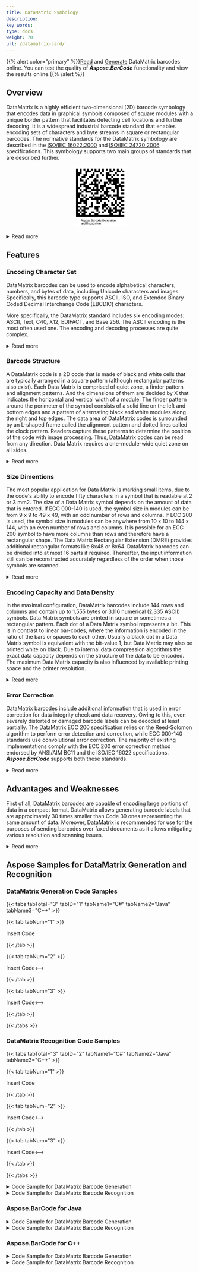 ```yaml
---
title: DataMatrix Symbology
description: 
key words:
type: docs
weight: 70
url: /datamatrix-card/
---
```

{{% alert color="primary" %}}[Read](https://products.aspose.app/barcode/recognize/datamatrix) and [Generate](https://products.aspose.app/barcode/generate/datamatrix) DataMatrix barcodes online. You can test the quality of ***Aspose.BarCode*** functionality and view the results online.{{% /alert %}}

## Overview
DataMatrix is a highly efficient two-dimensional (2D) barcode symbology that encodes data in graphical symbols composed of square modules with a unique border pattern that facilitates detecting cell locations and further decoding. It is a widespread industrial barcode standard that enables encoding sets of characters and byte streams in square or rectangular barcodes. The normative standards for the DataMatrix symbology are described in the [ISO/IEC 16022:2000]() and [ISO/IEC 24720:2006]() specifications. This symbology supports two main groups of standards that are described further.


<p align="center"><img src="datamatrixcode.png"></p>

<details>  
<summary>Read more</summary>

|DataMatrix Standard|Description|
|---|---|
|ECC 000-140|Outdated standards that enable only square-shaped configuration, use obsolete encoding methods, and provide error correction based on convolutional codes. They are applied only to resolve industrial needs based on legacy specifications|
|ECC 200|Actual standard that allows generating both square and rectangular barcodes, relies on modern encoding methods, and supports Reed-Solomon error correction. It is recommended for use in modern applications|

</details>

## Features
  
### Encoding Character Set
DataMatrix barcodes can be used to encode alphabetical characters, numbers, and bytes of data, including Unicode characters and images. Specifically, this barcode type supports ASCII, ISO, and Extended Binary Coded Decimal Interchange Code (EBCDIC) characters.  
  
More specifically, the DataMatrix standard includes six encoding modes: ASCII, Text, C40, X12, EDIFACT, and Base 256. The ASCII encoding is the most often used one. The encoding and decoding processes are quite complex.
<details>  
<summary>Read more</summary>
There are multiple encoding modes used to store different kinds of information for Data Matrix ECC 200:

- ASCII: Double digit numerics, ASCII values 0 - 127, and Extended ASCII values 128 - 255
- C40: Upper-case alphanumeric, Lower case and special characters
- Text: Lower-case alphanumeric, Upper case and special characters
- X12: ANSI X12 EDI data set
- EDIFACT: ASCII values 32 - 94
- Base 256: All byte values 0 - 255

 
</details>

### Barcode Structure
A DataMatrix code is a 2D code that is made of black and white cells that are typically arranged in a square pattern (although rectangular patterns also exist). Each Data Matrix is comprised of quiet zone, a finder pattern and alignment patterns. And the dimensions of them are decided by X that indicates the horizontal and vertical width of a module. The finder pattern around the perimeter of the symbol consists of a solid line on the left and bottom edges and a pattern of alternating black and white modules along the right and top edges. The data area of DataMatrix codes is surrounded by an L-shaped frame called the alignment pattern and dotted lines called the clock pattern. Readers capture these patterns to determine the position of the code with image processing. Thus, DataMatrix codes can be read from any direction. 
Data Matrix requires a one-module-wide quiet zone on all sides.

<details>  
<summary>Read more</summary>
Data regions that contain square modules in an array
Quiet zone: Surrounds the symbol on all four sides and the minimum quiet zone is originally equal to X.
Finder pattern: Located between the data region and quiet zone. And its width should be the value of X.
Alignment pattern: In larger Data Matrix, this pattern will be presented, whose width should be equivalent to value of 2X.

</details>

### Size Dimentions
The most popular application for Data Matrix is marking small items, due to the code's ability to encode fifty characters in a symbol that is readable at 2 or 3 mm2.
The size of a Data Matrix symbol depends on the amount of data that is entered. If ECC 000-140 is used, the symbol size in modules can be from 9 x 9 to 49 x 49, with an odd number of rows and columns. If ECC 200 is used, the symbol size in modules can be anywhere from 10 x 10 to 144 x 144, with an even number of rows and columns. It is possible for an ECC 200 symbol to have more columns than rows and therefore have a rectangular shape. The Data Matrix Rectangular Extension (DMRE) provides additional rectangular formats like 8x48 or 8x64. 
DataMatrix barcodes can be divided into at most 16 parts if required. Thereafter, the input information still can be reconstructed accurately regardless of the order when those symbols are scanned.

<details>  
<summary>Read more</summary>

DataMatrix includes 24 square formats but only six rectangular formats with a data capacity in the lower range. Specifically small surfaces benefit from rectangular formats; thus resulting in a demand for rectangular versions with higher data volume.
Data Matrix ECC200 configurations can be divided into two categories:
- 24 square symbol configurations sizing from 10x10 to 144x144 (even values only and not including quiet zones);
- 6 rectangular symbol configurations sizing respectively 8x18, 8x32, 12x26, 12x36, 16x36, 16x48 (not including quiet zones).

The actual size of the DataMatrix code is determined by multiplying the symbol size by the printable size of the module.

When the size of the module is 0.25 mm,
- Symbol size: 10 x 10 modules = 2.5 x 2.5 mm
- Symbol size: 32 x 32 modules = 8.0 x 8.0 mm
- Symbol size: 8 x 18 modules = 2.0 x 4.5 mm

</details>

### Encoding Capacity and Data Density
In the maximal configuration, DataMatrix barcodes include 144 rows and columns and contain up to 1,555 bytes or 3,116 numerical (2,335 ASCII) symbols. Data Matrix symbols are printed in square or sometimes a rectangular pattern. Each dot of a Data Matrix symbol represents a bit. This is in contrast to linear bar-codes, where the information is encoded in the ratio of the bars or spaces to each other. Usually a black dot in a Data Matrix symbol is equivalent with the bit-value 1, but Data Matrix may also be printed white on black. Due to internal data compression algorithms the exact data capacity depends on the structure of the data to be encoded. The maximum Data Matrix capacity is also influenced by available printing space and the printer resolution.

<details>  
<summary>Read more</summary>
It is recommended to limit the amount of data encoded in each symbol to 800 characters or less if possible. Although the AIM Data Matrix specifications state, “up to 2335 alpha numeric characters can be encoded,” it has been determined that these numbers are not realistic. The amount of data that can be encoded will vary depending upon the type of data, the encoding mode and what the scanner can read. In most implementations, the amount of data that can be encoded is significantly decreased due to mode switching between different types of characters, such as between numbers, upper case, lower case and punctuation.
</details>

### Error Correction
DataMatrix barcodes include additional information that is used in error correction for data integrity check and data recovery. Owing to this, even severely distorted or damaged barcode labels can be decoded at least partially. The DataMatrix ECC 200 specification relies on the Reed-Solomon algorithm to perform error detection and correction, while ECC 000-140 standards use convolutional error correction. The majority of existing implementations comply with the ECC 200 error correction method endorsed by ANSI/AIM BC11 and the ISO/IEC 16022 specifications. ***Aspose.BarCode*** supports both these standards. 
<details>  
<summary>Read more</summary>
Reed-Solomon error correction allows correcting two types of incorrect codewords: improperly scanned or unreadable character or a incorrectly decoded symbol. 

</details>

## Advantages and Weaknesses
First of all, DataMatrix barcodes are capable of encoding large portions of data in a compact format. DataMatrix allows generating barcode labels that are approximately 30 times smaller than Code 39 ones representing the same amount of data. Moreover, DataMatrix is recommended for use for the purposes of sending barcodes over faxed documents as it allows mitigating various resolution and scanning issues.

<details>  
<summary>Read more</summary>

DataMatrix has been actively used in various spheres, such as defense, healthcare, business, finance, logistics management, and many others. Owing to the fact that the minimal achievable size of a DataMatrix label is the smallest among various barcode types, it is specifically suitable to mark small items. At present, it is also widely used to mark printed media, such as, for example, letters.  
  
In addition, it can be noted that in the special study conducted at The Center of Automatic Identification at Ohio University, it has been found that the statistical probability of DataMatrix barcode incorrect reading is 1 across 10.5 million scans. This is the reason to consider DataMatrix barcodes highly reliable compared with linear Code 39 barcodes that demonstrated the probability of incorrect recognition equal to 1 in 1.7 million cases.

</details>

## **Aspose Samples for DataMatrix Generation and Recognition**
### **DataMatrix Generation Code Samples**

{{< tabs tabTotal="3" tabID="1" tabName1="C#" tabName2="Java" tabName3="C++" >}}

{{< tab tabNum="1" >}}

Insert Code

{{< /tab >}}

{{< tab tabNum="2" >}}

<!-->Insert Code<-->

{{< /tab >}}

{{< tab tabNum="3" >}}

<!-->Insert Code<-->

{{< /tab >}}

{{< /tabs >}}

### **DataMatrix Recognition Code Samples**

{{< tabs tabTotal="3" tabID="2" tabName1="C#" tabName2="Java" tabName3="C++" >}}

{{< tab tabNum="1" >}}

Insert Code

{{< /tab >}}

{{< tab tabNum="2" >}}

<!-->Insert Code<-->

{{< /tab >}}

{{< tab tabNum="3" >}}

<!-->Insert Code<-->

{{< /tab >}}

{{< /tabs >}}

  
<details>  
<summary>Code Sample for DataMatrix Barcode Generation</summary>

{{< highlight csharp>}}
//generate DataMatrix Barcode
using (BarcodeGenerator gen = new BarcodeGenerator(EncodeTypes.DataMatrix, "Åspóse.Barcóde©"))
{
    gen.Parameters.Barcode.XDimension.Pixels = 4;
    //set DataMatrix Ecc to 200
    gen.Parameters.Barcode.DataMatrix.DataMatrixEcc = DataMatrixEccType.Ecc200;
    //set rows 22 columns 22
    gen.Parameters.Barcode.DataMatrix.Columns = 22;
    gen.Parameters.Barcode.DataMatrix.Rows = 22;
    gen.Save($"{path}DataMatrix.png", BarCodeImageFormat.Png);
}
{{< /highlight >}}

</details>
  
<details>  
<summary>Code Sample for DataMatrix Barcode Recognition</summary>

{{< highlight csharp>}}
//recognize DataMatrix Barcode
using (BarCodeReader read = new BarCodeReader($"{path}DataMatrix.png", DecodeType.DataMatrix))
    foreach (BarCodeResult result in read.ReadBarCodes())
    {
        Console.WriteLine($"CodeType:{result.CodeTypeName}");
        Console.WriteLine($"CodeText:{result.CodeText}");
    }
{{< /highlight >}}

</details>  
  
### Aspose.BarCode for Java

<details>  
<summary>Code Sample for DataMatrix Barcode Generation</summary>
</details>
  
<details>  
<summary>Code Sample for DataMatrix Barcode Recognition</summary>
</details>  

### Aspose.BarCode for C++

<details>  
<summary>Code Sample for DataMatrix Barcode Generation</summary>
</details>
  
<details>  
<summary>Code Sample for DataMatrix Barcode Recognition</summary>
</details>  
